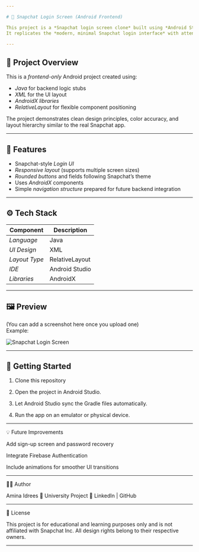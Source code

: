 ```yaml
---

# 📱 Snapchat Login Screen (Android Frontend)

This project is a *Snapchat login screen clone* built using *Android Studio*, developed as part of a university exercise to strengthen UI design and XML layout skills.  
It replicates the *modern, minimal Snapchat login interface* with attention to layout structure, alignment, and responsiveness.

---
```


## 🧩 Project Overview

This is a *frontend-only* Android project created using:
- *Java* for backend logic stubs
- *XML* for the UI layout
- *AndroidX libraries*
- *RelativeLayout* for flexible component positioning

The project demonstrates clean design principles, color accuracy, and layout hierarchy similar to the real Snapchat app.

---
## 🎨 Features

- Snapchat-style *Login UI*
- *Responsive layout* (supports multiple screen sizes)
- *Rounded buttons* and fields following Snapchat’s theme
- Uses *AndroidX* components
- Simple *navigation structure* prepared for future backend integration

---

## ⚙ Tech Stack

| Component | Description |
|------------|-------------|
| *Language* | Java |
| *UI Design* | XML |
| *Layout Type* | RelativeLayout |
| *IDE* | Android Studio |
| *Libraries* | AndroidX |

---

## 🖼 Preview

(You can add a screenshot here once you upload one)  
Example:

![Snapchat Login Screen](screenshots/login_screen.png)

---

## 🚀 Getting Started

1. Clone this repository

2. Open the project in Android Studio.

3. Let Android Studio sync the Gradle files automatically.

4. Run the app on an emulator or physical device.
---

💡 Future Improvements

Add sign-up screen and password recovery

Integrate Firebase Authentication

Include animations for smoother UI transitions



---

🧑‍💻 Author

Amina Idrees
📍 University Project
💬 LinkedIn | GitHub


---

📜 License

This project is for educational and learning purposes only and is not affiliated with Snapchat Inc.
All design rights belong to their respective owners.

---
